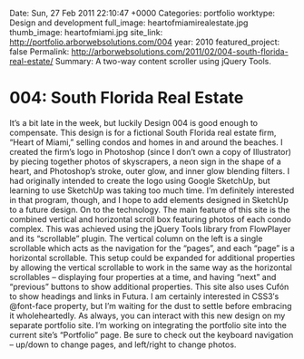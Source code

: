 Date: Sun, 27 Feb 2011 22:10:47 +0000
Categories: portfolio
worktype: Design and development
full_image: heartofmiamirealestate.jpg
thumb_image: heartofmiami.jpg
site_link: http://portfolio.arborwebsolutions.com/004
year: 2010
featured_project: false
Permalink: http://arborwebsolutions.com/2011/02/004-south-florida-real-estate/
Summary: A two-way content scroller using jQuery Tools.

# 004: South Florida Real Estate

It’s a bit late in the week, but luckily Design 004 is good enough to
compensate. This design is for a fictional South Florida real estate
firm, “Heart of Miami,” selling condos and homes in and around the
beaches. I created the firm’s logo in Photoshop (since I don’t own a
copy of Illustrator) by piecing together photos of skyscrapers, a neon
sign in the shape of a heart, and Photoshop’s stroke, outer glow, and
inner glow blending filters. I had originally intended to create the
logo using Google SketchUp, but learning to use SketchUp was taking too
much time. I’m definitely interested in that program, though, and I hope
to add elements designed in SketchUp to a future design. On to the
technology. The main feature of this site is the combined vertical and
horizontal scroll box featuring photos of each condo complex. This was
achieved using the jQuery Tools library from FlowPlayer and its
“scrollable” plugin. The vertical column on the left is a single
scrollable which acts as the navigation for the “pages”, and each “page”
is a horizontal scrollable. This setup could be expanded for additional
properties by allowing the vertical scrollable to work in the same way
as the horizontal scrollables – displaying four properties at a time,
and having “next” and “previous” buttons to show additional properties.
This site also uses Cufón to show headings and links in Futura. I am
certainly interested in CSS3′s @font-face property, but I’m waiting for
the dust to settle before embracing it wholeheartedly. As always, you
can interact with this new design on my separate portfolio site. I’m
working on integrating the portfolio site into the current site’s
“Portfolio” page. Be sure to check out the keyboard navigation – up/down
to change pages, and left/right to change photos.
